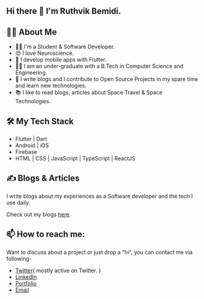## Hi there 👋 I'm Ruthvik Bemidi. 

## 🙋‍♀️ About Me
- 👩‍💻 I'm a Student & Software Developer.
- 😍 I love Neuroscience.
- 💙 I develop mobile apps with Flutter. 
- 👩‍🎓 I am an under-graduate with a B.Tech in Computer Science and Engineering.
- 📝 I write blogs and I contribute to Open Source Projects in my spare time and learn new technologies.
- 📚 I like to read blogs, articles about Space Travel & Space Technologies.

## 🛠 My Tech Stack
- Flutter | Dart
- Android | iOS
- Firebase
- HTML | CSS | JavaScript | TypeScript | ReactJS

## ✍️ Blogs & Articles

I write blogs about my experiences as a Software developer and the tech I use daily.

Check out my blogs [here](https://ruthvikbemidi.hashnode.dev/).

## 📫 How to reach me:

Want to discuss about a project or just drop a "hi", you can contact me via following-   

- [Twitter](https://twitter.com/BemidiRuthvik/)( mostly active on Twitter. )
- [LinkedIn](https://www.linkedin.com/in/ruthvikbemidi/)  
- [Portfolio](https://ruthvikbemidi.github.io/me/)
- [Email](ruthvik4215@gmail.com)
